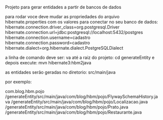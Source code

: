 Projeto para gerar entidades a partir de bancos de dados

para rodar voce deve mudar as propriedades do arquivo hibernate.properties
com os valores para conectar no seu banco de dados:
hibernate.connection.driver_class=org.postgresql.Driver
hibernate.connection.url=jdbc:postgresql://localhost:5432/postgres
hibernate.connection.username=cadastro
hibernate.connection.password=cadastro
hibernate.dialect=org.hibernate.dialect.PostgreSQLDialect

a linha de comando deve ser:
va até a raiz do projeto:
cd generateEntity
e depois execute:
mvn hibernate3:hbm2java

as entidades serão geradas no diretorio:
src/main/java

por exemplo:

com.blog.hbm.pojo
/generateEntity/src/main/java/com/blog/hbm/pojo/FlywaySchemaHistory.java
/generateEntity/src/main/java/com/blog/hbm/pojo/Localizacao.java
/generateEntity/src/main/java/com/blog/hbm/pojo/Prato.java
/generateEntity/src/main/java/com/blog/hbm/pojo/Restaurante.java